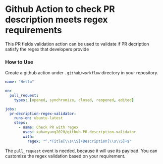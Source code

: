 # Github Action to check PR description meets regex requirements

This PR fields validation action can be used to validate if PR decription satisfy the regex that developers provide

### How to Use
Create a github action under `.github/workflow` directory in your repository.

```yaml
name: "Hello"

on:
  pull_request:
    types: [opened, synchronize, closed, reopened, edited]

jobs:
  pr-decription-regex-validator:
    runs-on: ubuntu-latest
    steps:
      - name: Check PR with regex
        uses: xuhanyang2020/github-PR-description-validator
        with:
          regex: "^.*Title[\\s\\S]+Description[\\s\\S]+$"
```

The `pull_request` event is needed, because it will use its payload.
You can customize the regex validation based on your requirement.
